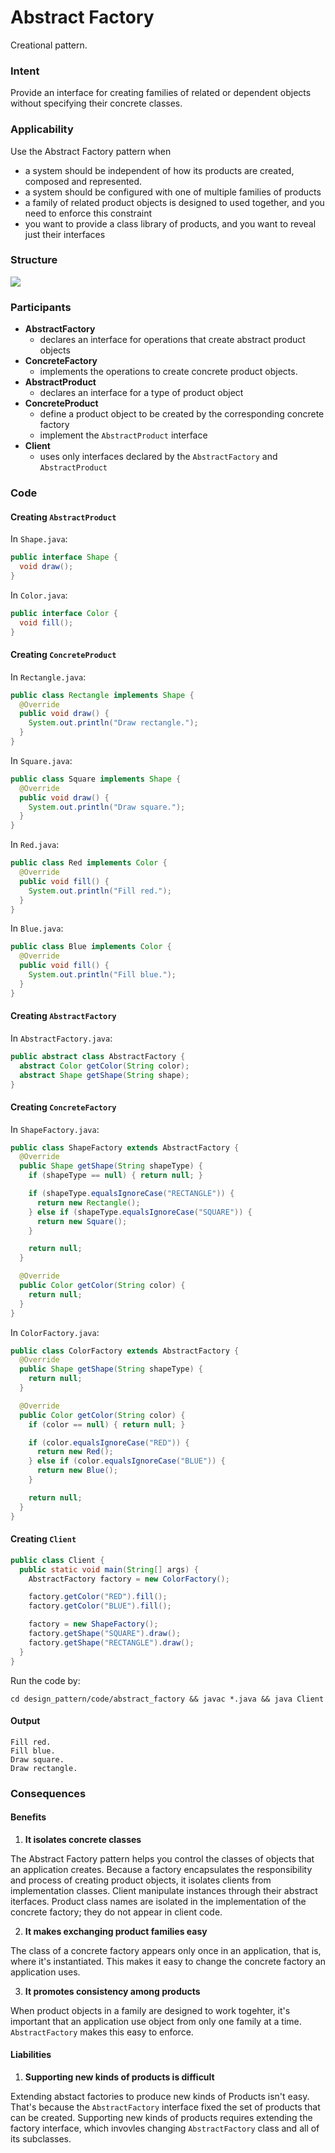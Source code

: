 # Abstract Factory
Creational pattern.

### Intent
Provide an interface for creating families of related or dependent objects without specifying their concrete classes.

### Applicability
Use the Abstract Factory pattern when
- a system should be independent of how its products are created, composed and represented.
- a system should be configured with one of multiple families of products
- a family of related product objects is designed to used together, and you need to enforce this constraint
- you want to provide a class library of products, and you want to reveal just their interfaces

### Structure

<img src="../images/abstract_factory_structure.png">

### Participants
- **AbstractFactory**
  - declares an interface for operations that create abstract product objects
- **ConcreteFactory**
  - implements the operations to create concrete product objects.
- **AbstractProduct**
  - declares an interface for a type of product object
- **ConcreteProduct**
  - define a product object to be created by the corresponding concrete factory
  - implement the `AbstractProduct` interface
- **Client**
  - uses only interfaces declared by the `AbstractFactory` and `AbstractProduct`

### Code

#### Creating `AbstractProduct`
In `Shape.java`:
```java
public interface Shape {
  void draw();
}
```

In `Color.java`:
```java
public interface Color {
  void fill();
}
```

#### Creating `ConcreteProduct`
In `Rectangle.java`:
```java
public class Rectangle implements Shape {
  @Override
  public void draw() {
    System.out.println("Draw rectangle.");
  }
}
```

In `Square.java`:
```java
public class Square implements Shape {
  @Override
  public void draw() {
    System.out.println("Draw square.");
  }
}
```

In `Red.java`:
```java
public class Red implements Color {
  @Override
  public void fill() {
    System.out.println("Fill red.");
  }
}
```

In `Blue.java`:
```java
public class Blue implements Color {
  @Override
  public void fill() {
    System.out.println("Fill blue.");
  }
}
```

#### Creating `AbstractFactory`
In `AbstractFactory.java`:
```java
public abstract class AbstractFactory {
  abstract Color getColor(String color);
  abstract Shape getShape(String shape);
}
```

#### Creating `ConcreteFactory`

In `ShapeFactory.java`:
```java
public class ShapeFactory extends AbstractFactory {
  @Override
  public Shape getShape(String shapeType) {
    if (shapeType == null) { return null; }

    if (shapeType.equalsIgnoreCase("RECTANGLE")) {
      return new Rectangle();
    } else if (shapeType.equalsIgnoreCase("SQUARE")) {
      return new Square();
    }

    return null;
  }

  @Override
  public Color getColor(String color) {
    return null;
  }
}
```

In `ColorFactory.java`:
```java
public class ColorFactory extends AbstractFactory {
  @Override
  public Shape getShape(String shapeType) {
    return null;
  }

  @Override
  public Color getColor(String color) {
    if (color == null) { return null; }

    if (color.equalsIgnoreCase("RED")) {
      return new Red();
    } else if (color.equalsIgnoreCase("BLUE")) {
      return new Blue();
    }

    return null;
  }
}
```
#### Creating `Client`
```java
public class Client {
  public static void main(String[] args) {
    AbstractFactory factory = new ColorFactory();

    factory.getColor("RED").fill();
    factory.getColor("BLUE").fill();

    factory = new ShapeFactory();
    factory.getShape("SQUARE").draw();
    factory.getShape("RECTANGLE").draw();
  }
}
```

Run the code by:
```
cd design_pattern/code/abstract_factory && javac *.java && java Client
```

#### Output
```
Fill red.
Fill blue.
Draw square.
Draw rectangle.
```

### Consequences

#### Benefits
1. **It isolates concrete classes**

The Abstract Factory pattern helps you control the classes of objects that an application creates. Because a factory encapsulates the responsibility and process of creating product objects, it isolates clients from implementation classes. Client manipulate instances through their abstract iterfaces. Product class names are isolated in the implementation of the concrete factory; they do not appear in client code.

2. **It makes exchanging product families easy**

The class of a concrete factory appears only once in an application, that is, where it's instantiated. This makes it easy to change the concrete factory an application uses.

3. **It promotes consistency among products**

When product objects in a family are designed to work togehter, it's important that an application use object from only one family at a time. `AbstractFactory` makes this easy to enforce.

#### Liabilities
1. **Supporting new kinds of products is difficult**

Extending abstact factories to produce new kinds of Products isn't easy. That's because the `AbstractFactory` interface fixed the set of products that can be created. Supporting new kinds of products requires extending the factory interface, which invovles changing `AbstractFactory` class and all of its subclasses.

